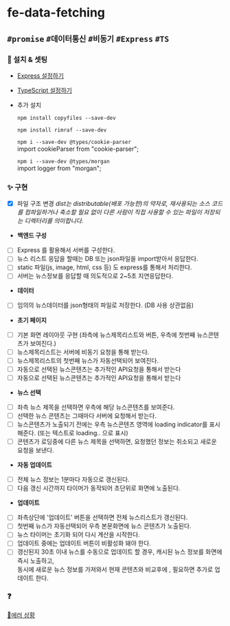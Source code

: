 # fe-data-fetching

## `#promise` `#데이터통신` `#비동기` `#Express` `#TS`

### 🔧 설치 & 셋팅

-   [Express 설정하기](https://expressjs.com/en/starter/installing.html)

-   [TypeScript 설정하기](https://velog.io/@nemo/typescript-install-setting)

-   추가 설치

    `npm install copyfiles --save-dev`

    `npm install rimraf --save-dev`

    `npm i --save-dev @types/cookie-parser`  
     import cookieParser from "cookie-parser";

    `npm i --save-dev @types/morgan`  
     import logger from "morgan";

### ✨ 구현

-   [x] 파일 구조 변경
        <i>dist는 distributable(배포 가능한)의 약자로,
        재사용되는 소스 코드를 컴파일하거나 축소할 필요 없이 다른 사람이 직접 사용할 수 있는 파일이 저장되는 디렉터리를 의미합니다.</i>

-   <b>백엔드 구성</b>
-   [ ] Express 를 활용해서 서버를 구성한다.
-   [ ] 뉴스 리스트 응답을 할때는 DB 또는 json파일을 import받아서 응답한다.
-   [ ] static 파일(js, image, html, css 등) 도 express를 통해서 처리한다.
-   [ ] 서버는 뉴스정보를 응답할 때 의도적으로 2~5초 지연응답한다.

-   <b>데이터</b>
-   [ ] 임의의 뉴스데이터를 json형태의 파일로 저장한다. (DB 사용 상관없음)

-   <b>초기 페이지</b>
-   [ ] 기본 화면 레이아웃 구현
        (좌측에 뉴스제목리스트와 버튼, 우측에 첫번째 뉴스콘텐츠가 보여진다.)
-   [ ] 뉴스제목리스트는 서버에 비동기 요청을 통해 받는다.
-   [ ] 뉴스제목리스트의 첫번째 뉴스가 자동선택되어 보여진다.
-   [ ] 자동으로 선택된 뉴스콘텐츠는 추가적인 API요청을 통해서 받는다
-   [ ] 자동으로 선택된 뉴스콘텐츠는 추가적인 API요청을 통해서 받는다

-   <b>뉴스 선택</b>
-   [ ] 좌측 뉴스 제목을 선택하면 우측에 해당 뉴스콘텐츠를 보여준다.
-   [ ] 선택한 뉴스 콘텐츠는 그때마다 서버에 요청해서 받는다.
-   [ ] 뉴스콘텐츠가 노출되기 전에는 우측 뉴스콘텐츠 영역에 loading indicator를 표시해준다. (또는 텍스트로 loading.. 으로 표시)
-   [ ] 콘텐츠가 로딩중에 다른 뉴스 제목을 선택하면, 요청했던 정보는 취소되고 새로운 요청을 보낸다.

-   <b>자동 업데이트</b>
-   [ ] 전체 뉴스 정보는 1분마다 자동으로 갱신된다.
-   [ ] 다음 갱신 시간까지 타이머가 동작되어 초단위로 화면에 노출된다.

-   <b>업데이트</b>
-   [ ] 좌측상단에 '업데이트' 버튼을 선택하면 전체 뉴스리스트가 갱신된다.
-   [ ] 첫번째 뉴스가 자동선택되어 우측 본문화면에 뉴스 콘텐츠가 노출된다.
-   [ ] 뉴스 타이머는 초기화 되어 다시 계산을 시작한다.
-   [ ] 업데이트 중에는 업데이트 버튼이 비활성화 돼야 한다.
-   [ ] 갱신된지 30초 이내 뉴스를 수동으로 업데이트 할 경우, 캐시된 뉴스 정보를 화면에 즉시 노출하고,  
         동시에 새로운 뉴스 정보를 가져와서 현재 콘텐츠와 비교후에 , 필요하면 추가로 업데이트 한다.

### ❓

[📓에러 상황](https://github.com/minjeongHEO/fe-data-fetching/wiki/%5BData-Fetching%5D-%EC%97%90%EB%9F%AC-%EC%83%81%ED%99%A9)
